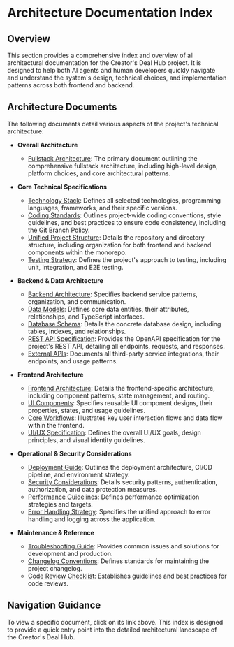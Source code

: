 # Architecture Documentation Index

## Overview

This section provides a comprehensive index and overview of all architectural documentation for the Creator's Deal Hub project. It is designed to help both AI agents and human developers quickly navigate and understand the system's design, technical choices, and implementation patterns across both frontend and backend.

## Architecture Documents

The following documents detail various aspects of the project's technical architecture:
*   **Overall Architecture**
    *   [Fullstack Architecture](./fullstack-architecture.md): The primary document outlining the comprehensive fullstack architecture, including high-level design, platform choices, and core architectural patterns.

*   **Core Technical Specifications**
    *   [Technology Stack](./tech-stack.md): Defines all selected technologies, programming languages, frameworks, and their specific versions.
    *   [Coding Standards](./coding-standards.md): Outlines project-wide coding conventions, style guidelines, and best practices to ensure code consistency, including the Git Branch Policy.
    *   [Unified Project Structure](./unified-project-structure.md): Details the repository and directory structure, including organization for both frontend and backend components within the monorepo.
    *   [Testing Strategy](./testing-strategy.md): Defines the project's approach to testing, including unit, integration, and E2E testing.

*   **Backend & Data Architecture**
    *   [Backend Architecture](./backend-architecture.md): Specifies backend service patterns, organization, and communication.
    *   [Data Models](./data-models.md): Defines core data entities, their attributes, relationships, and TypeScript interfaces.
    *   [Database Schema](./database-schema.md): Details the concrete database design, including tables, indexes, and relationships.
    *   [REST API Specification](./rest-api-spec.md): Provides the OpenAPI specification for the project's REST API, detailing all endpoints, requests, and responses.
    *   [External APIs](./external-apis.md): Documents all third-party service integrations, their endpoints, and usage patterns.

*   **Frontend Architecture**
    *   [Frontend Architecture](./frontend-architecture.md): Details the frontend-specific architecture, including component patterns, state management, and routing.
    *   [UI Components](./components.md): Specifies reusable UI component designs, their properties, states, and usage guidelines.
    *   [Core Workflows](./core-workflows.md): Illustrates key user interaction flows and data flow within the frontend.
    *   [UI/UX Specification](./ui-ux-spec.md): Defines the overall UI/UX goals, design principles, and visual identity guidelines.

*   **Operational & Security Considerations**
    *   [Deployment Guide](./deployment-guide.md): Outlines the deployment architecture, CI/CD pipeline, and environment strategy.
    *   [Security Considerations](./security-considerations.md): Details security patterns, authentication, authorization, and data protection measures.
    *   [Performance Guidelines](./performance-guidelines.md): Defines performance optimization strategies and targets.
    *   [Error Handling Strategy](./error-handling-strategy.md): Specifies the unified approach to error handling and logging across the application.

*   **Maintenance & Reference**
    *   [Troubleshooting Guide](./troubleshooting-guide.md): Provides common issues and solutions for development and production.
    *   [Changelog Conventions](./changelog-conventions.md): Defines standards for maintaining the project changelog.
    *   [Code Review Checklist](./code-review-checklist.md): Establishes guidelines and best practices for code reviews.

## Navigation Guidance

To view a specific document, click on its link above. This index is designed to provide a quick entry point into the detailed architectural landscape of the Creator's Deal Hub.